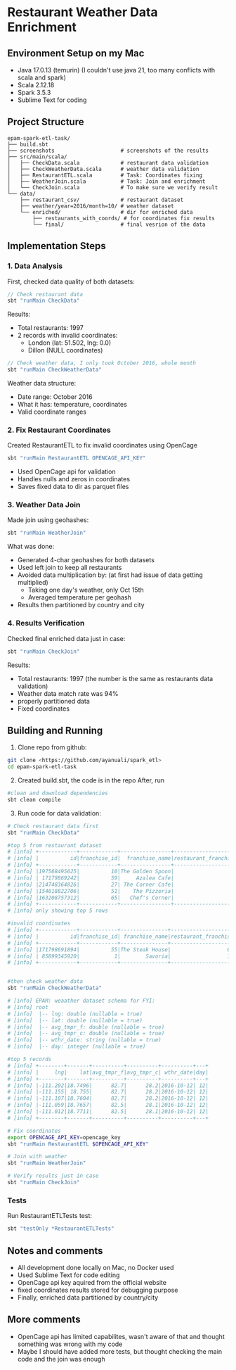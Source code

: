 # Restaurant Weather Data Enrichment

## Environment Setup on my Mac
- Java 17.0.13 (temurin) (I couldn't use java 21, too many conflicts with scala and spark)
- Scala 2.12.18 
- Spark 3.5.3
- Sublime Text for coding

## Project Structure
```
epam-spark-etl-task/
├── build.sbt
├── screenshots                     # screenshots of the results
├── src/main/scala/
│   ├── CheckData.scala             # restaurant data validation
│   ├── CheckWeatherData.scala      # weather data validation
│   ├── RestaurantETL.scala         # Task: Coordinates fixing
│   ├── WeatherJoin.scala           # Task: Join and enrichment
│   └── CheckJoin.scala             # To make sure we verify result
└── data/
    ├── restaurant_csv/             # restaurant dataset
    ├── weather/year=2016/month=10/ # weather dataset
    └── enriched/                   # dir for enriched data
        ├── restaurants_with_coords/ # for coordinates fix results
        └── final/                  # final vesrion of the data
```

## Implementation Steps

### 1. Data Analysis
First, checked data quality of both datasets:
```scala
// Check restaurant data
sbt "runMain CheckData"
```
Results:
- Total restaurants: 1997
- 2 records with invalid coordinates:
  - London (lat: 51.502, lng: 0.0)
  - Dillon (NULL coordinates)

```scala
// Check weather data, I only took October 2016, whole month
sbt "runMain CheckWeatherData"
```
Weather data structure:
- Date range: October 2016
- What it has: temperature, coordinates
- Valid coordinate ranges

### 2. Fix Restaurant Coordinates
Created RestaurantETL to fix invalid coordinates using OpenCage
```scala
sbt "runMain RestaurantETL OPENCAGE_API_KEY"
```
- Used OpenCage api for validation
- Handles nulls and zeros in coordinates
- Saves fixed data to dir as parquet files

### 3. Weather Data Join
Made join using geohashes:
```scala
sbt "runMain WeatherJoin"
```
What was done:
- Generated 4-char geohashes for both datasets
- Used left join to keep all restaurants
- Avoided data multiplication by: (at first had issue of data getting multiplied)
  - Taking one day's weather, only Oct 15th
  - Averaged temperature per geohash
- Results then partitioned by country and city

### 4. Results Verification
Checked final enriched data just in case:
```scala
sbt "runMain CheckJoin"
```
Results:
- Total restaurants: 1997 (the number is the same as restaurants data validation)
- Weather data match rate was 94%
- properly partitioned data
- Fixed coordinates

## Building and Running
1. Clone repo from github:
```bash
git clone <https://github.com/ayanuali/spark_etl>
cd epam-spark-etl-task
```

2. Created build.sbt, the code is in the repo
After, run 
```bash
#clean and download dependencies
sbt clean compile
```

3. Run code for data validation:
```bash
# Check restaurant data first
sbt "runMain CheckData"

#top 5 from restaurant dataset
# [info] +------------+------------+----------------+-----------------------+-------+----------+------+-------+
# [info] |          id|franchise_id|  franchise_name|restaurant_franchise_id|country|      city|   lat|    lng|
# [info] +------------+------------+----------------+-----------------------+-------+----------+------+-------+
# [info] |197568495625|          10|The Golden Spoon|                  24784|     US|   Decatur|34.578|-87.021|
# [info] | 17179869242|          59|     Azalea Cafe|                  10902|     FR|     Paris|48.861|  2.368|
# [info] |214748364826|          27| The Corner Cafe|                  92040|     US|Rapid City| 44.08|-103.25|
# [info] |154618822706|          51|    The Pizzeria|                  41484|     AT|    Vienna|48.213| 16.413|
# [info] |163208757312|          65|   Chef's Corner|                  96638|     GB|    London|51.495| -0.191|
# [info] +------------+------------+----------------+-----------------------+-------+----------+------+-------+
# [info] only showing top 5 rows

#invalid coordinates
# [info] +------------+------------+---------------+-----------------------+-------+------+------+----+
# [info] |          id|franchise_id| franchise_name|restaurant_franchise_id|country|  city|   lat| lng|
# [info] +------------+------------+---------------+-----------------------+-------+------+------+----+
# [info] |171798691894|          55|The Steak House|                  65939|     GB|London|51.502| 0.0|
# [info] | 85899345920|           1|        Savoria|                  18952|     US|Dillon|  NULL|NULL|
# [info] +------------+------------+---------------+-----------------------+-------+------+------+----+


#then check weather data
sbt "runMain CheckWeatherData"

# [info] EPAM: weaather dataset schema for FYI:
# [info] root
# [info]  |-- lng: double (nullable = true)
# [info]  |-- lat: double (nullable = true)
# [info]  |-- avg_tmpr_f: double (nullable = true)
# [info]  |-- avg_tmpr_c: double (nullable = true)
# [info]  |-- wthr_date: string (nullable = true)
# [info]  |-- day: integer (nullable = true)

#top 5 records
# [info] +--------+-------+----------+----------+----------+---+
# [info] |     lng|    lat|avg_tmpr_f|avg_tmpr_c| wthr_date|day|
# [info] +--------+-------+----------+----------+----------+---+
# [info] |-111.202|18.7496|      82.7|      28.2|2016-10-12| 12|
# [info] |-111.155| 18.755|      82.7|      28.2|2016-10-12| 12|
# [info] |-111.107|18.7604|      82.7|      28.2|2016-10-12| 12|
# [info] |-111.059|18.7657|      82.5|      28.1|2016-10-12| 12|
# [info] |-111.012|18.7711|      82.5|      28.1|2016-10-12| 12|
# [info] +--------+-------+----------+----------+----------+---+

# Fix coordinates
export OPENCAGE_API_KEY=opencage_key
sbt "runMain RestaurantETL $OPENCAGE_API_KEY"

# Join with weather
sbt "runMain WeatherJoin"

# Verify results just in case
sbt "runMain CheckJoin"
```

### Tests
Run RestaurantETLTests test:
```bash
sbt "testOnly *RestaurantETLTests"
```

## Notes and comments
- All development done locally on Mac, no Docker used
- Used Sublime Text for code editing
- OpenCage api key aquired from the official website
- fixed coordinates results stored for debugging purpose
- Finally, enriched data partitioned by country/city

## More comments
- OpenCage api has limited capabilites, wasn't aware of that and thought something was wrong with my code
- Maybe I should have added more tests, but thought checking the main code and the join was enough